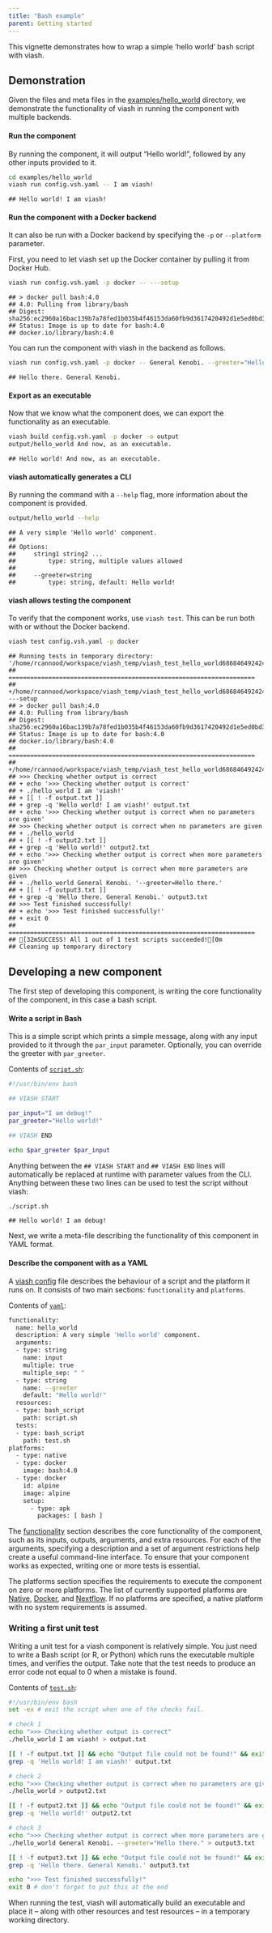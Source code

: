 ```yaml
---
title: "Bash example"
parent: Getting started
---
```


This vignette demonstrates how to wrap a simple ‘hello world’ bash
script with viash.

## Demonstration

Given the files and meta files in the
[examples/hello\_world](examples/hello_world) directory, we demonstrate
the functionality of viash in running the component with multiple
backends.

#### Run the component

By running the component, it will output “Hello world\!”, followed by
any other inputs provided to it.

``` bash
cd examples/hello_world
viash run config.vsh.yaml -- I am viash!
```

    ## Hello world! I am viash!

#### Run the component with a Docker backend

It can also be run with a Docker backend by specifying the `-p` or
`--platform` parameter.

First, you need to let viash set up the Docker container by pulling it
from Docker Hub.

``` bash
viash run config.vsh.yaml -p docker -- ---setup
```

    ## > docker pull bash:4.0
    ## 4.0: Pulling from library/bash
    ## Digest: sha256:ec2960a16bac139b7a78fed1b035b4f46153da60fb9d3617420492d1e5ed0bd3
    ## Status: Image is up to date for bash:4.0
    ## docker.io/library/bash:4.0

You can run the component with viash in the backend as follows.

``` bash
viash run config.vsh.yaml -p docker -- General Kenobi. --greeter="Hello there."
```

    ## Hello there. General Kenobi.

#### Export as an executable

Now that we know what the component does, we can export the
functionality as an executable.

``` bash
viash build config.vsh.yaml -p docker -o output
output/hello_world And now, as an executable.
```

    ## Hello world! And now, as an executable.

#### viash automatically generates a CLI

By running the command with a `--help` flag, more information about the
component is provided.

``` bash
output/hello_world --help
```

    ## A very simple 'Hello world' component.
    ## 
    ## Options:
    ##     string1 string2 ...
    ##         type: string, multiple values allowed
    ## 
    ##     --greeter=string
    ##         type: string, default: Hello world!

#### viash allows testing the component

To verify that the component works, use `viash test`. This can be run
both with or without the Docker backend.

``` bash
viash test config.vsh.yaml -p docker
```

    ## Running tests in temporary directory: '/home/rcannood/workspace/viash_temp/viash_test_hello_world6868464924242766728'
    ## ====================================================================
    ## +/home/rcannood/workspace/viash_temp/viash_test_hello_world6868464924242766728/build_executable/hello_world ---setup
    ## > docker pull bash:4.0
    ## 4.0: Pulling from library/bash
    ## Digest: sha256:ec2960a16bac139b7a78fed1b035b4f46153da60fb9d3617420492d1e5ed0bd3
    ## Status: Image is up to date for bash:4.0
    ## docker.io/library/bash:4.0
    ## ====================================================================
    ## +/home/rcannood/workspace/viash_temp/viash_test_hello_world6868464924242766728/test_test.sh/test.sh
    ## >>> Checking whether output is correct
    ## + echo '>>> Checking whether output is correct'
    ## + ./hello_world I am 'viash!'
    ## + [[ ! -f output.txt ]]
    ## + grep -q 'Hello world! I am viash!' output.txt
    ## + echo '>>> Checking whether output is correct when no parameters are given'
    ## >>> Checking whether output is correct when no parameters are given
    ## + ./hello_world
    ## + [[ ! -f output2.txt ]]
    ## + grep -q 'Hello world!' output2.txt
    ## + echo '>>> Checking whether output is correct when more parameters are given'
    ## >>> Checking whether output is correct when more parameters are given
    ## + ./hello_world General Kenobi. '--greeter=Hello there.'
    ## + [[ ! -f output3.txt ]]
    ## + grep -q 'Hello there. General Kenobi.' output3.txt
    ## >>> Test finished successfully!
    ## + echo '>>> Test finished successfully!'
    ## + exit 0
    ## ====================================================================
    ## [32mSUCCESS! All 1 out of 1 test scripts succeeded![0m
    ## Cleaning up temporary directory

## Developing a new component

The first step of developing this component, is writing the core
functionality of the component, in this case a bash script.

#### Write a script in Bash

This is a simple script which prints a simple message, along with any
input provided to it through the `par_input` parameter. Optionally, you
can override the greeter with `par_greeter`.

Contents of [`script.sh`](script.sh):

``` bash
#!/usr/bin/env bash

## VIASH START

par_input="I am debug!"
par_greeter="Hello world!"

## VIASH END

echo $par_greeter $par_input
```

Anything between the `## VIASH START` and `## VIASH END` lines will
automatically be replaced at runtime with parameter values from the CLI.
Anything between these two lines can be used to test the script without
viash:

``` bash
./script.sh
```

    ## Hello world! I am debug!

Next, we write a meta-file describing the functionality of this
component in YAML format.

#### Describe the component with as a YAML

A [viash config](/config) file describes the behaviour of a script and
the platform it runs on. It consists of two main sections:
`functionality` and `platforms`.

Contents of [`yaml`](config.vsh.yaml):

``` bash
functionality:
  name: hello_world
  description: A very simple 'Hello world' component.
  arguments:
  - type: string
    name: input
    multiple: true
    multiple_sep: " "
  - type: string
    name: --greeter
    default: "Hello world!"
  resources:
  - type: bash_script
    path: script.sh
  tests:
  - type: bash_script
    path: test.sh
platforms:
  - type: native
  - type: docker
    image: bash:4.0
  - type: docker
    id: alpine
    image: alpine
    setup:
      - type: apk
        packages: [ bash ]
```

The [functionality](config/functionality) section describes the core
functionality of the component, such as its inputs, outputs, arguments,
and extra resources. For each of the arguments, specifying a description
and a set of argument restrictions help create a useful command-line
interface. To ensure that your component works as expected, writing one
or more tests is essential.

The platforms section specifies the requirements to execute the
component on zero or more platforms. The list of currently supported
platforms are [Native](config/platform-native),
[Docker](config/platform-docker), and
[Nextflow](config/platform-nextflow). If no platforms are specified, a
native platform with no system requirements is assumed.

### Writing a first unit test

Writing a unit test for a viash component is relatively simple. You just
need to write a Bash script (or R, or Python) which runs the executable
multiple times, and verifies the output. Take note that the test needs
to produce an error code not equal to 0 when a mistake is found.

Contents of [`test.sh`](test.sh):

``` bash
#!/usr/bin/env bash
set -ex # exit the script when one of the checks fail.

# check 1
echo ">>> Checking whether output is correct"
./hello_world I am viash! > output.txt

[[ ! -f output.txt ]] && echo "Output file could not be found!" && exit 1
grep -q 'Hello world! I am viash!' output.txt

# check 2
echo ">>> Checking whether output is correct when no parameters are given"
./hello_world > output2.txt

[[ ! -f output2.txt ]] && echo "Output file could not be found!" && exit 1
grep -q 'Hello world!' output2.txt

# check 3
echo ">>> Checking whether output is correct when more parameters are given"
./hello_world General Kenobi. --greeter="Hello there." > output3.txt

[[ ! -f output3.txt ]] && echo "Output file could not be found!" && exit 1
grep -q 'Hello there. General Kenobi.' output3.txt

echo ">>> Test finished successfully!"
exit 0 # don't forget to put this at the end
```

When running the test, viash will automatically build an executable and
place it – along with other resources and test resources – in a
temporary working directory.
